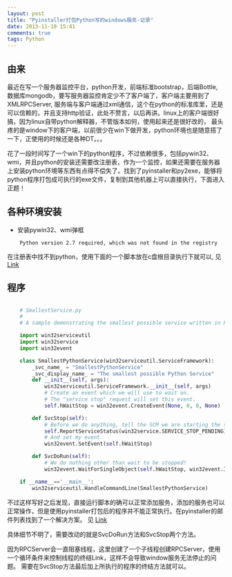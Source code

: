 ```yaml
---
layout: post
title: "Pyinstaller打包Python写的windows服务-记录"
date: 2013-11-10 15:41
comments: true
tags: Python
---
```


## 由来

最近在写一个服务器监控平台，python开发，前端标准bootstrap，后端Bottle, 数据库mongodb，要写服务器监控肯定少不了客户端了，客户端主要用到了XMLRPCServer, 服务端与客户端通过xml通信，这个在python的标准库里，还是可以信赖的，并且支持http验证，此处不赘言，以后再讲。linux上的客户端很好搞，因为linux自带python解释器，不管版本如何，使用起来还是很好改的， 最头疼的是window下的客户端，以前很少在win下做开发，python环境也是随意搭了一下，正使用的时候还是各种DT。。。

花了一段时间写了一个win下的python程序，不过依赖很多，包括pywin32、wmi，并且python的安装还需要改注册表，作为一个监控，如果还需要在服务器上安装python环境等东西有点得不偿失了。找到了pyinstaller和py2exe，能够将python程序打包成可执行的exe文件，复制到其他机器上可以直接执行，下面进入正题！


## 各种环境安装

+ 安装pywin32、wmi弹框

```
    Python version 2.7 required, which was not found in the registry
```

在注册表中找不到python，使用下面的一个脚本放在c盘根目录执行下就可以, 见[Link](http://www.cnblogs.com/min0208/archive/2012/05/24/2515584.html)

## 程序

```python

    # SmallestService.py
    #
    # A sample demonstrating the smallest possible service written in Python.

    import win32serviceutil
    import win32service
    import win32event

    class SmallestPythonService(win32serviceutil.ServiceFramework):
        _svc_name_ = "SmallestPythonService"
        _svc_display_name_ = "The smallest possible Python Service"
        def __init__(self, args):
            win32serviceutil.ServiceFramework.__init__(self, args)
            # Create an event which we will use to wait on.
            # The "service stop" request will set this event.
            self.hWaitStop = win32event.CreateEvent(None, 0, 0, None)

        def SvcStop(self):
            # Before we do anything, tell the SCM we are starting the stop process.
            self.ReportServiceStatus(win32service.SERVICE_STOP_PENDING)
            # And set my event.
            win32event.SetEvent(self.hWaitStop)

        def SvcDoRun(self):
            # We do nothing other than wait to be stopped!
            win32event.WaitForSingleObject(self.hWaitStop, win32event.INFINITE)

    if __name__=='__main__':
        win32serviceutil.HandleCommandLine(SmallestPythonService)
```

不过这样写好之后发现，直接运行脚本的确可以正常添加服务，添加的服务也可以正常操作，但是使用pyinstaller打包后的程序并不能正常执行。在pyinstaller的邮件列表找到了一个解决方案。 见 [Link](/archive/2013/windows-service-example-using-pyinstaller.html)

具体细节不明了，需要改动的就是SvcDoRun方法和SvcStop两个方法。

因为RPCServer会一直阻塞线程，这里创建了一个子线程创建RPCServer，使用一个循环条件来控制线程的终结Link，这样不会导致window服务无法停止的问题。 需要在SvcStop方法最后加上所执行的程序的终结方法就可以。
